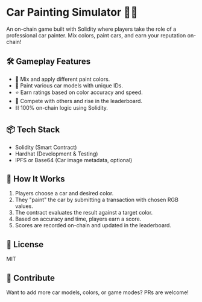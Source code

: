 # Car Painting Simulator 🎨🚗     
          
An on-chain game built with Solidity where players take the role of a professional car painter. Mix colors, paint cars, and earn your reputation on-chain!     
        
## 🛠️ Gameplay Features              
          
- 🎨 Mix and apply different paint colors.     
- 🚗 Paint various car models with unique IDs.       
- ⭐ Earn ratings based on color accuracy and speed.    
- 🔄 Compete with others and rise in the leaderboard.    
- ⛓️ 100% on-chain logic using Solidity.    
       
## 📦 Tech Stack      
   
- Solidity (Smart Contract)        
- Hardhat (Development & Testing)      
- IPFS or Base64 (Car image metadata, optional)    
          
## 🚀 How It Works  
  
1. Players choose a car and desired color.   
2. They "paint" the car by submitting a transaction with chosen RGB values.  
3. The contract evaluates the result against a target color.  
4. Based on accuracy and time, players earn a score.       
5. Scores are recorded on-chain and updated in the leaderboard. 
 
## 📄 License
 
MIT

## 🙌 Contribute 
 
Want to add more car models, colors, or game modes? PRs are welcome!
